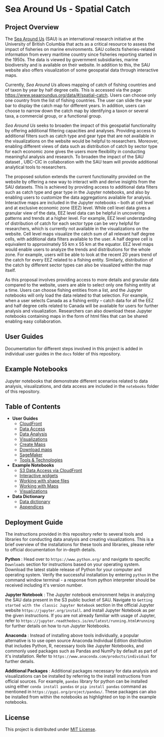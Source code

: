 # Sea Around Us - Spatial Catch

## Project Overview

The [Sea Around Us](http://www.seaaroundus.org/) (SAU) is an international research initiative at the University of British Columbia that acts as a critical resource to assess the impact of fisheries on marine environments. SAU collects fisheries-related information from every maritime country since fisheries reporting started in the  1950s. The data is viewed by government subsidiaries, marine biodiversity and is available on their website. In addition to this, the SAU website also offers visualization of some geospatial data through interactive maps.

Currently, *Sea Around Us* allows mapping of catch of fishing countries and of taxon by year by half degree cells. This is accessed via the page: https://www.seaaroundus.org/data/#/spatial-catch. Users can choose only one country from the list of fishing countries. The user can slide the year bar to display the catch map for different years. In addition, users can choose to narrow down the catch map by identifying a taxon or several taxa, a commercial group, or a functional group.

*Sea Around Us* seeks to broaden the impact of this geospatial functionality by offering additional filtering capacities and analyses. Providing access to additional filters such as catch type and gear type that are not available in the visualizations on the website would be helpful to researchers. Moreover, enabling different views of data such as distribution of catch by sector type for each economic zone gives the users more flexibility in conducting meaningful analysis and research. To broaden the impact of the SAU dataset , UBC-CIC in collaboration with the SAU team will provide additional analytical tools to researchers. 

The proposed solution extends the current functionality provided on the website by offering a new way to interact with and derive insights from the SAU datasets. This is achieved by providing access to additional data filters such as catch type and gear type in the Jupyter notebooks, and also by enabling users to customize the data aggregations available for analysis. Interactive maps are included in the Jupyter notebooks – both at cell level and at exclusive economic zone (EEZ) level. While cell level data gives a granular view of the data, EEZ level data can be helpful in uncovering patterns and trends at a higher level. For example, EEZ level understanding of distribution of catch for each sector type can be very helpful for researchers, which is currently not available in the visualizations on the website. Cell level maps visualize the catch sum of all relevant half degree cells, with additional data filters available to the user. A half degree cell is equivalent to approximately 55 km x 55 km at the equator. EEZ level maps would enable users to analyze the trends and distributions for the whole zone. For example, users will be able to look at the recent 20 years trend of the catch for every EEZ related to a fishing entity. Similarly, distribution of the catch by different sector types can also be visualized within the map itself.

As this proposal involves providing access to more details and granular data compared to the website, users are able to select only one fishing entity at a time. Users can choose fishing entities from a list, and the Jupyter notebooks will only load the data related to that selection. For example, when a user selects Canada as a fishing entity – catch data for all the EEZ and half degree cells related to Canada will be available for users for further analysis and visualization. Researchers can also download these Jupyter notebooks containing maps in the form of html files that can be shared enabling easy collaboration.



## User Guides

Documentation for different steps involved in this project is added in individual user guides in the `docs` folder of this repository.

## Example Notebooks

Jupyter notebooks that demonstrate different scenarios related to data analysis, visualizations, and data access are included in the `notebooks` folder of this repository.

## Table of Contents

* __User Guides__
  * [CloudFront](https://github.com/UBC-CIC/Sea_Around_Us_Spatial_Catch/blob/main/docs/00%20-%20CloudFront_setup.md)
  * [Data Access](https://github.com/UBC-CIC/Sea_Around_Us_Spatial_Catch/blob/main/docs/01%20-%20Access%20data%20from%20S3.md)
  * [Data Analysis](https://github.com/UBC-CIC/Sea_Around_Us_Spatial_Catch/blob/main/docs/02%20-%20Data%20analysis%20in%20notebooks.md)
  * [Visualizations](https://github.com/UBC-CIC/Sea_Around_Us_Spatial_Catch/blob/main/docs/03%20-%20Create%20visualizations%20in%20notebooks.md)
  * [Create Maps](https://github.com/UBC-CIC/Sea_Around_Us_Spatial_Catch/blob/main/docs/04%20-%20Create%20maps%20in%20notebooks.md)
  * [Download maps](https://github.com/UBC-CIC/Sea_Around_Us_Spatial_Catch/blob/main/docs/05%20-%20Download%20maps%20from%20notebooks.md)
  * [SageMaker](https://github.com/UBC-CIC/Sea_Around_Us_Spatial_Catch/blob/main/docs/06%20-%20SageMaker_setup.md)
  * [Tools & Technologies](https://github.com/UBC-CIC/Sea_Around_Us_Spatial_Catch/blob/main/docs/07%20-%20Tools_and_technologies.md)
* __Example Notebooks__
  * [S3 Data Access via CloudFront](https://github.com/UBC-CIC/Sea_Around_Us_Spatial_Catch/blob/main/notebooks/01%20-%20test_cloudfront_data_access.ipynb)
  * [Interactive widgets](https://github.com/UBC-CIC/Sea_Around_Us_Spatial_Catch/blob/main/notebooks/02%20-%20test_ipywidgets_interaction.ipynb)
  * [Working with shape files](https://github.com/UBC-CIC/Sea_Around_Us_Spatial_Catch/blob/main/notebooks/03%20-%20test_geopandas_shape_files.ipynb)
  * [Working with Maps](https://github.com/UBC-CIC/Sea_Around_Us_Spatial_Catch/blob/main/notebooks/04%20-%20test_folium_maps.ipynb)
  * [Visualizations](https://github.com/UBC-CIC/Sea_Around_Us_Spatial_Catch/blob/main/notebooks/05%20-%20test_altair_visualizations.ipynb)
* __Data Dictionary__
  * [Data dictionary](https://github.com/UBC-CIC/Sea_Around_Us_Spatial_Catch/blob/main/data-dictionary/Data_dictionary.md)
  * [Appendices](https://github.com/UBC-CIC/Sea_Around_Us_Spatial_Catch/blob/main/data-dictionary/Appendices.md)

    

## Deployment Guide

The instructions provided in this repository refer to several tools and libraries for conducting data analysis and creating visualizations. This is a brief overview of the installations for these tools and libraries, please refer to official documentation for in-depth details.

**Python** : Head over to `https://www.python.org/` and navigate to specific `Downloads` section for instructions based on your operating system. Download the latest stable release of Python for your computer and operating system. Verify the successful installation by entering `python` in the command window terminal - a response from python interpreter should be received including it's version number.

**Jupyter Notebook** : The Jupyter notebook environment helps in analyzing the SAU data present in the S3 public bucket of SAU. Navigate to `Getting started with the classic Jupyter Notebook` section in the official Jupyter website `https://jupyter.org/install`. and install Jupyter Notebook as per the given instructions. If you are not already familiar with usage of Jupyter, refer to `https://jupyter.readthedocs.io/en/latest/running.html#running` for further details on how to run Jupyter Notebooks.

**Anaconda** : Instead of installing above tools individually, a popular alternative is to use open source Anaconda Individual Edition distribution that includes Python, R, necessary tools like Jupyter Notebooks, and commonly used packages such as Pandas and NumPy by default as part of it's installation. Refer to `https://www.anaconda.com/products/individual` for further details.

**Additional Packages** : Additional packages necessary for data analysis and visualizations can be installed by referring to the install instructions from official sources. For example, `pandas` library for python can be installed using either `conda install pandas` or `pip install pandas` command as mentioned in `https://pypi.org/project/pandas/`. These packages can also be installed from within the notebooks as highlighted on top in the example notebooks. 

## License

This project is distributed under [MIT License](https://github.com/UBC-CIC/Sea-Around-Us/blob/main/LICENSE).

